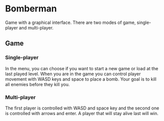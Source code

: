 # Bomberman
Game with a graphical interface. There are two modes of game, single-player and multi-player.

## Game
### Single-player
In the menu, you can choose if you want to start a new game or load at the last played level.
When you are in the game you can control player movement with WASD keys and space to place a bomb. Your goal is to kill all enemies before they kill you.

### Multi-player
The first player is controlled with WASD and space key and the second one is controlled with arrows and enter. A player that will stay alive last will win.